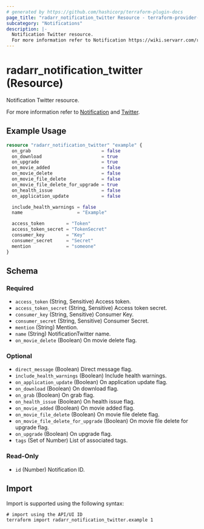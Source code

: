 ```yaml
---
# generated by https://github.com/hashicorp/terraform-plugin-docs
page_title: "radarr_notification_twitter Resource - terraform-provider-radarr"
subcategory: "Notifications"
description: |-
  Notification Twitter resource.
  For more information refer to Notification https://wiki.servarr.com/radarr/settings#connect and Twitter https://wiki.servarr.com/radarr/supported#twitter.
---
```


# radarr_notification_twitter (Resource)

<!-- subcategory:Notifications -->Notification Twitter resource.
For more information refer to [Notification](https://wiki.servarr.com/radarr/settings#connect) and [Twitter](https://wiki.servarr.com/radarr/supported#twitter).

## Example Usage

```terraform
resource "radarr_notification_twitter" "example" {
  on_grab                          = false
  on_download                      = true
  on_upgrade                       = true
  on_movie_added                   = false
  on_movie_delete                  = false
  on_movie_file_delete             = false
  on_movie_file_delete_for_upgrade = true
  on_health_issue                  = false
  on_application_update            = false

  include_health_warnings = false
  name                    = "Example"

  access_token        = "Token"
  access_token_secret = "TokenSecret"
  consumer_key        = "Key"
  consumer_secret     = "Secret"
  mention             = "someone"
}
```

<!-- schema generated by tfplugindocs -->
## Schema

### Required

- `access_token` (String, Sensitive) Access token.
- `access_token_secret` (String, Sensitive) Access token secret.
- `consumer_key` (String, Sensitive) Consumer Key.
- `consumer_secret` (String, Sensitive) Consumer Secret.
- `mention` (String) Mention.
- `name` (String) NotificationTwitter name.
- `on_movie_delete` (Boolean) On movie delete flag.

### Optional

- `direct_message` (Boolean) Direct message flag.
- `include_health_warnings` (Boolean) Include health warnings.
- `on_application_update` (Boolean) On application update flag.
- `on_download` (Boolean) On download flag.
- `on_grab` (Boolean) On grab flag.
- `on_health_issue` (Boolean) On health issue flag.
- `on_movie_added` (Boolean) On movie added flag.
- `on_movie_file_delete` (Boolean) On movie file delete flag.
- `on_movie_file_delete_for_upgrade` (Boolean) On movie file delete for upgrade flag.
- `on_upgrade` (Boolean) On upgrade flag.
- `tags` (Set of Number) List of associated tags.

### Read-Only

- `id` (Number) Notification ID.

## Import

Import is supported using the following syntax:

```shell
# import using the API/UI ID
terraform import radarr_notification_twitter.example 1
```
